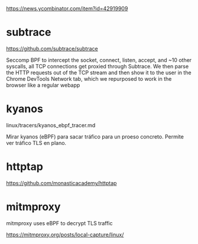 <https://news.ycombinator.com/item?id=42919909>

# subtrace

<https://github.com/subtrace/subtrace>

Seccomp BPF to intercept the socket, connect, listen, accept, and ~10 other syscalls, all TCP connections get proxied through Subtrace. We then parse the HTTP requests out of the TCP stream and then show it to the user in the Chrome DevTools Network tab, which we repurposed to work in the browser like a regular webapp

# kyanos

linux/tracers/kyanos_ebpf_tracer.md

Mirar kyanos (eBPF) para sacar tráfico para un proeso concreto. Permite ver tráfico TLS en plano.

# httptap

<https://github.com/monasticacademy/httptap>

# mitmproxy

mitmproxy uses eBPF to decrypt TLS traffic

<https://mitmproxy.org/posts/local-capture/linux/>
